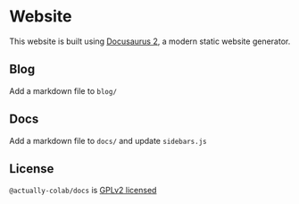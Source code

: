 # Website

This website is built using [Docusaurus 2](https://v2.docusaurus.io/), a modern static website generator.

## Blog

Add a markdown file to `blog/`

## Docs

Add a markdown file to `docs/` and update `sidebars.js`

## License

`@actually-colab/docs` is [GPLv2 licensed](./LICENSE)
